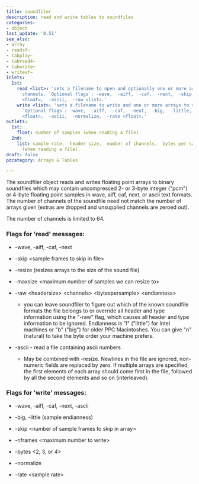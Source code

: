 ```yaml
---
title: soundfiler
description: read and write tables to soundfiles
categories:
- object
last_update: '0.51'
see_also:
- array
- readsf~
- tabplay~
- tabread4~
- tabwrite~
- writesf~
inlets:
  1st:
    read <list>: 'sets a filename to open and optionally one or more arrays to load
      channels. `Optional flags`: -wave,  -aiff,  -caf,  -next,  -skip <float>,  -maxsize
      <float>,  -ascii,  -raw <list>.'
    write <list>: 'sets a filename to write and one or more arrays to specify channels.
      `Optional flags`: -wave,  -aiff,  -caf,  -next,  -big,  -little,  -skip <float>,  -nframes
      <float>,  -ascii,  -normalize,  -rate <float>.'
outlets:
  1st:
    float: number of samples (when reading a file).
  2nd:
    list: sample rate,  header size,  number of channels,  bytes per sample & endianness
      (when reading a file).
draft: false
pdcategory: Arrays & Tables

---
```

The soundfiler object reads and writes floating point arrays to binary soundfiles which may contain uncompressed 2- or 3-byte integer ("pcm") or 4-byte floating point samples in wave, aiff, caf, next, or ascii text formats. The number of channels of the soundfile need not match the number of arrays given (extras are dropped and unsupplied channels are zeroed out).

The number of channels is limited to 64.

### Flags for 'read' messages:

- -wave, -aiff, -caf, -next

- -skip &lt;sample frames to skip in file&gt;

- -resize (resizes arrays to the size of the sound file)

- -maxsize &lt;maximum number of samples we can resize to&gt;

- -raw &lt;headersize&gt; &lt;channels&gt; &lt;bytespersample&gt; &lt;endianness&gt;

  - you can leave soundfiler to figure out which of the known soundfile formats the file belongs to or override all header and type information using the "-raw" flag, which causes all header and type information to be ignored. Endianness is "l" ("little") for Intel machines or "b" ("big") for older PPC Macintoshes. You can give "n" (natural) to take the byte order your machine prefers.
  
- -ascii - read a file containing ascii numbers

  - May be combined with -resize. Newlines in the file are ignored, non-numeric fields are replaced by zero. If multiple arrays are specified, the first elements of each array should come first in the file, followed by all the second elements and so on (interleaved).
  
### Flags for 'write' messages:

- -wave, -aiff, -caf, -next, -ascii

- -big, -little (sample endianness)

- -skip &lt;number of sample frames to skip in array&gt;

- -nframes &lt;maximum number to write&gt;

- -bytes &lt;2, 3, or 4&gt;

- -normalize

- -rate &lt;sample rate&gt;
